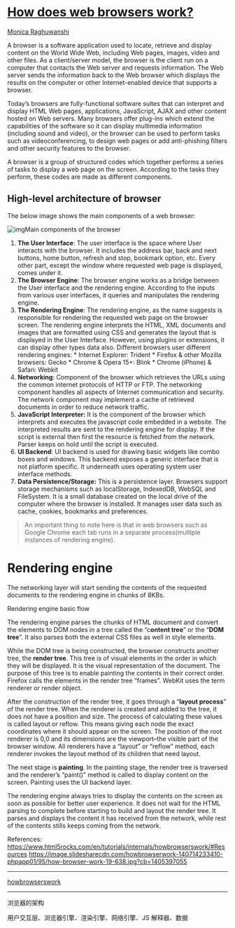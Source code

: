 # [How does web browsers work?](https://medium.com/@monica1109/how-does-web-browsers-work-c95ad628a509)

[Monica Raghuwanshi](https://medium.com/@monica1109?source=post_page-----c95ad628a509----------------------)

A browser is a software application used to locate, retrieve and display content on the World Wide Web, including Web pages, images, video and other files. As a client/server model, the browser is the client run on a computer that contacts the Web server and requests information. The Web server sends the information back to the Web browser which displays the results on the computer or other Internet-enabled device that supports a browser.

Today’s browsers are fully-functional software suites that can interpret and display HTML Web pages, applications, JavaScript, AJAX and other content hosted on Web servers. Many browsers offer plug-ins which extend the capabilities of the software so it can display multimedia information (including sound and video), or the browser can be used to perform tasks such as videoconferencing, to design web pages or add anti-phishing filters and other security features to the browser.

A browser is a group of structured codes which together performs a series of tasks to display a web page on the screen. According to the tasks they perform, these codes are made as different components.

## High-level architecture of browser

The below image shows the main components of a web browser:

![img](https://miro.medium.com/max/998/1*RL0pnuf_hmLJ76oY6DViZw.png)Main components of the browser

1. **The User Interface**: The user interface is the space where User interacts with the browser. It includes the address bar, back and next buttons, home button, refresh and stop, bookmark option, etc. Every other part, except the window where requested web page is displayed, comes under it.
2. **The Browser Engine**: The browser engine works as a bridge between the User interface and the rendering engine. According to the inputs from various user interfaces, it queries and manipulates the rendering engine.
3. **The Rendering Engine**: The rendering engine, as the name suggests is responsible for rendering the requested web page on the browser screen. The rendering engine interprets the HTML, XML documents and images that are formatted using CSS and generates the layout that is displayed in the User Interface. However, using plugins or extensions, it can display other types data also. Different browsers user different rendering engines: 
   \* Internet Explorer: Trident 
   \* Firefox & other Mozilla browsers: Gecko
   \* Chrome & Opera 15+: Blink
   \* Chrome (iPhone) & Safari: Webkit
4. **Networking**: Component of the browser which retrieves the URLs using the common internet protocols of HTTP or FTP. The networking component handles all aspects of Internet communication and security. The network component may implement a cache of retrieved documents in order to reduce network traffic.
5. **JavaScript Interpreter:** It is the component of the browser which interprets and executes the javascript code embedded in a website. The interpreted results are sent to the rendering engine for display. If the script is external then first the resource is fetched from the network. Parser keeps on hold until the script is executed.
6. **UI Backend**: UI backend is used for drawing basic widgets like combo boxes and windows. This backend exposes a generic interface that is not platform specific. It underneath uses operating system user interface methods.
7. **Data Persistence/Storage:** This is a persistence layer. Browsers support storage mechanisms such as localStorage, IndexedDB, WebSQL and FileSystem. It is a small database created on the local drive of the computer where the browser is installed. It manages user data such as cache, cookies, bookmarks and preferences.

> An important thing to note here is that in web browsers such as Google Chrome each tab runs in a separate process(multiple instances of rendering engine).

# Rendering engine

The networking layer will start sending the contents of the requested documents to the rendering engine in chunks of 8KBs.

Rendering engine basic flow

The rendering engine parses the chunks of HTML document and convert the elements to DOM nodes in a tree called the “c**ontent tree**” or the “**DOM tree**”. It also parses both the external CSS files as well in style elements.

While the DOM tree is being constructed, the browser constructs another tree, the **render tree**. This tree is of visual elements in the order in which they will be displayed. It is the visual representation of the document. The purpose of this tree is to enable painting the contents in their correct order. Firefox calls the elements in the render tree “frames”. WebKit uses the term renderer or render object.

After the construction of the render tree, it goes through a “**layout process**” of the render tree. When the renderer is created and added to the tree, it does not have a position and size. The process of calculating these values is called layout or reflow. This means giving each node the exact coordinates where it should appear on the screen. The position of the root renderer is 0,0 and its dimensions are the viewport–the visible part of the browser window. All renderers have a “layout” or “reflow” method, each renderer invokes the layout method of its children that need layout.

The next stage is **painting**. In the painting stage, the render tree is traversed and the renderer’s “paint()” method is called to display content on the screen. Painting uses the UI backend layer.

The rendering engine always tries to display the contents on the screen as soon as possible for better user experience. It does not wait for the HTML parsing to complete before starting to build and layout the render tree. It parses and displays the content it has received from the network, while rest of the contents stills keeps coming from the network.

References: https://www.html5rocks.com/en/tutorials/internals/howbrowserswork/#Resources
https://image.slidesharecdn.com/howbrowserwork-140714233410-phpapp01/95/how-browser-work-19-638.jpg?cb=1405397055

---

[howbrowserswork](https://www.html5rocks.com/en/tutorials/internals/howbrowserswork/)

---

浏览器的架构

用户交互层、浏览器引擎、渲染引擎、网络引擎、JS 解释器、数据

